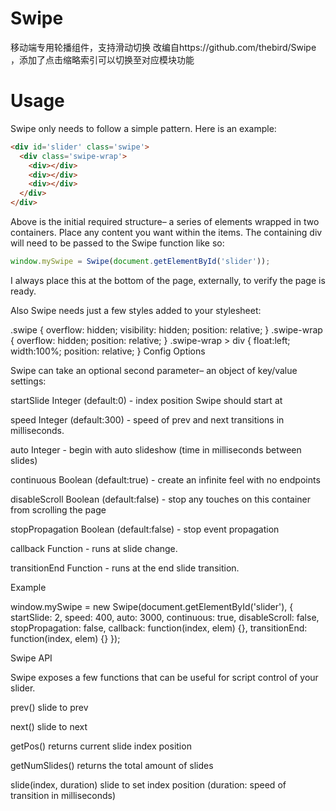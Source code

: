 Swipe
=====

移动端专用轮播组件，支持滑动切换
改编自https://github.com/thebird/Swipe
，添加了点击缩略索引可以切换至对应模块功能

Usage
=====

Swipe only needs to follow a simple pattern. Here is an example:

```Html
<div id='slider' class='swipe'>
  <div class='swipe-wrap'>
    <div></div>
    <div></div>
    <div></div>
  </div>
</div>
```

Above is the initial required structure– a series of elements wrapped in two containers. Place any content you want within the items. The containing div will need to be passed to the Swipe function like so:

```Javascript
window.mySwipe = Swipe(document.getElementById('slider'));
```

I always place this at the bottom of the page, externally, to verify the page is ready.

Also Swipe needs just a few styles added to your stylesheet:

.swipe {
  overflow: hidden;
  visibility: hidden;
  position: relative;
}
.swipe-wrap {
  overflow: hidden;
  position: relative;
}
.swipe-wrap > div {
  float:left;
  width:100%;
  position: relative;
}
Config Options

Swipe can take an optional second parameter– an object of key/value settings:

startSlide Integer (default:0) - index position Swipe should start at

speed Integer (default:300) - speed of prev and next transitions in milliseconds.

auto Integer - begin with auto slideshow (time in milliseconds between slides)

continuous Boolean (default:true) - create an infinite feel with no endpoints

disableScroll Boolean (default:false) - stop any touches on this container from scrolling the page

stopPropagation Boolean (default:false) - stop event propagation

callback Function - runs at slide change.

transitionEnd Function - runs at the end slide transition.

Example

window.mySwipe = new Swipe(document.getElementById('slider'), {
  startSlide: 2,
  speed: 400,
  auto: 3000,
  continuous: true,
  disableScroll: false,
  stopPropagation: false,
  callback: function(index, elem) {},
  transitionEnd: function(index, elem) {}
});

Swipe API

Swipe exposes a few functions that can be useful for script control of your slider.

prev() slide to prev

next() slide to next

getPos() returns current slide index position

getNumSlides() returns the total amount of slides

slide(index, duration) slide to set index position (duration: speed of transition in milliseconds)
